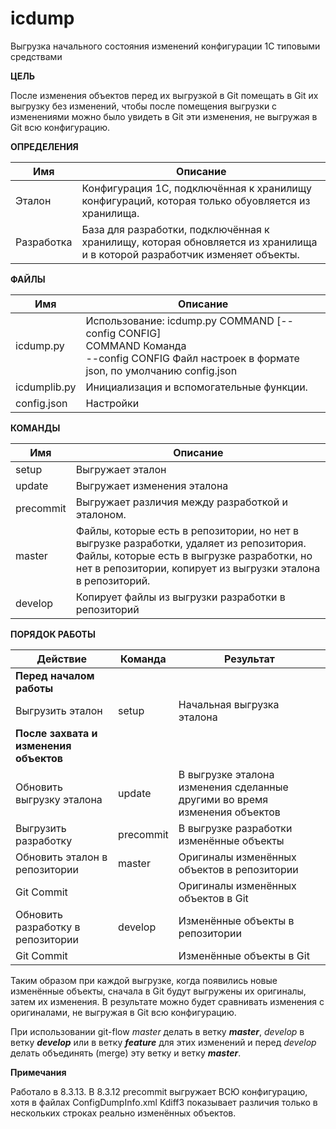 # icdump

Выгрузка начального состояния изменений конфигурации 1С типовыми средствами 

**ЦЕЛЬ**

После изменения объектов перед их выгрузкой в Git помещать в Git их выгрузку без изменений, чтобы после помещения выгрузки с изменениями можно было увидеть в Git эти изменения, не выгружая в Git всю конфигурацию.
        
**ОПРЕДЕЛЕНИЯ**

|Имя|Описание|
|---|---|
|Эталон|Конфигурация 1С, подключённая к хранилищу конфигураций, которая только обyовляется из хранилища.|
|Разработка|База для разработки, подключённая к хранилищу, которая обновляется из хранилища и в которой разработчик изменяет объекты.|

**ФАЙЛЫ**

| Имя          | Описание                                                     |
| ------------ | ------------------------------------------------------------ |
| icdump.py    | Использование: icdump.py COMMAND [--config CONFIG]  <br />COMMAND Команда <br />--config CONFIG Файл настроек в формате json, по умолчанию config.json |
| icdumplib.py | Инициализация и вспомогательные функции.                     |
| config.json  | Настройки                                                    |

**КОМАНДЫ**

|Имя|Описание|
|---|---|
|setup|Выгружает эталон |
|update|Выгружает изменения эталона|
|precommit|Выгружает различия между разработкой и эталоном.|
|master|Файлы, которые есть в репозитории, но нет в выгрузке разработки, удаляет из репозитория.<br />Файлы, которые есть в выгрузке разработки, но нет в репозитории, копирует из выгрузки эталона в репозиторий.|
|develop|Копирует файлы из выгрузки разработки в репозиторий|

**ПОРЯДОК РАБОТЫ**

|Действие|Команда|Результат|
|---|---|---|
|**Перед началом работы**|||
| Выгрузить эталон|setup|Начальная выгрузка эталона|
|**После захвата и изменения объектов**|||
|Обновить выгрузку эталона|update|В выгрузке эталона изменения сделанные другими во время изменения объектов|
|Выгрузить разработку|precommit|В выгрузке разработки изменённые объекты|
|Обновить эталон в репозитории|master|Оригиналы изменённых объектов в репозитории|
|Git Commit||Оригиналы изменённых объектов в Git|
|Обновить разработку в репозитории|develop|Изменённые объекты в репозитории|
|Git Commit||Изменённые объекты в Git|

Таким образом при каждой выгрузке, когда появились новые изменённые объекты, сначала в Git будут выгружены их оригиналы, затем их изменения. В результате можно будет сравнивать изменения с оригиналами, не выгружая в Git всю конфигурацию.

При использовании git-flow *master* делать в ветку ***master***, *develop* в ветку ***develop*** или в ветку ***feature*** для этих изменений и перед *develop* делать объединять (merge) эту ветку и ветку ***master***.

**Примечания**

Работало в 8.3.13. В 8.3.12 precommit выгружает ВСЮ конфигурацию, хотя в файлах ConfigDumpInfo.xml Kdiff3 показывает различия только в нескольких строках реально изменённых объектов.
